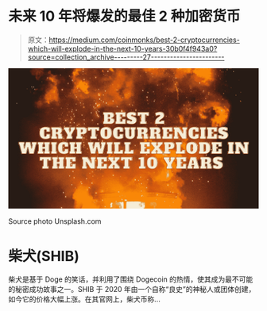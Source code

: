# 未来 10 年将爆发的最佳 2 种加密货币

> 原文：<https://medium.com/coinmonks/best-2-cryptocurrencies-which-will-explode-in-the-next-10-years-30b0f4f943a0?source=collection_archive---------27----------------------->

![](img/f69463c8888802cceaa0b264aeb87520.png)

Source photo Unsplash.com

# 柴犬(SHIB)

柴犬是基于 Doge 的笑话，并利用了围绕 Dogecoin 的热情，使其成为最不可能的秘密成功故事之一。SHIB 于 2020 年由一个自称“良史”的神秘人或团体创建，如今它的价格大幅上涨。在其官网上，柴犬币称…